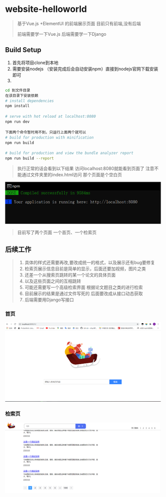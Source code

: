 # website-helloworld

> 基于Vue.js +ElementUI 的前端展示页面 目前只有前端,没有后端
>
> 前端需要学一下Vue.js 后端需要学一下Django 

## Build Setup
1. 首先将项目clone到本地
2. 需要安装nodejs （安装完成后会自动安装npm）直接到nodejs官网下载安装即可
3. 
``` bash
cd 到文件目录 
在该目录下安装依赖
# install dependencies
npm install

# serve with hot reload at localhost:8080
npm run dev

下面两个命令暂时用不到，只运行上面两个就可以
# build for production with minification
npm run build

# build for production and view the bundle analyzer report
npm run build --report
```
> 执行正常的话会看到以下结果  访问localhost:8080就能看到页面了 注意不能通过文件夹里的index.html访问 那个页面是个空白页

![image-20201218215821548](/1.png)
>目前写了两个页面 一个首页、一个检索页

## 后续工作
>1. 具体的样式还需要再改,要改成统一的格式，以及展示还有bug要修复
>2. 检索页展示信息目前是简单的显示，后面还要加视频，图片之类
>3. 还差一个从搜索页跳转的某一个论文的具体页面 
>4. 以及这些页面之间的互相跳转
>5. 可能还需要写一个高级检索界面 根据论文题目之类的进行检索
>6. 目前展示的结果是通过文件写死的 后面要改成从接口动态获取
>7. 后端需要用Django写接口
### 首页

![image-20201218215608129](/2.png)

### 检索页
> 

![image-20201218215732956](/3.png)
